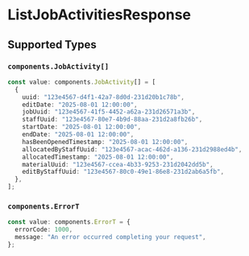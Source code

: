 # ListJobActivitiesResponse


## Supported Types

### `components.JobActivity[]`

```typescript
const value: components.JobActivity[] = [
  {
    uuid: "123e4567-d4f1-42a7-8d0d-231d20b1c78b",
    editDate: "2025-08-01 12:00:00",
    jobUuid: "123e4567-41f5-4452-a62a-231d26571a3b",
    staffUuid: "123e4567-80e7-4b9d-88aa-231d2a8fb26b",
    startDate: "2025-08-01 12:00:00",
    endDate: "2025-08-01 12:00:00",
    hasBeenOpenedTimestamp: "2025-08-01 12:00:00",
    allocatedByStaffUuid: "123e4567-acac-462d-a136-231d2988ed4b",
    allocatedTimestamp: "2025-08-01 12:00:00",
    materialUuid: "123e4567-ccea-4b33-9253-231d2042dd5b",
    editByStaffUuid: "123e4567-80c0-49e1-86e8-231d2ab6a5fb",
  },
];
```

### `components.ErrorT`

```typescript
const value: components.ErrorT = {
  errorCode: 1000,
  message: "An error occurred completing your request",
};
```

